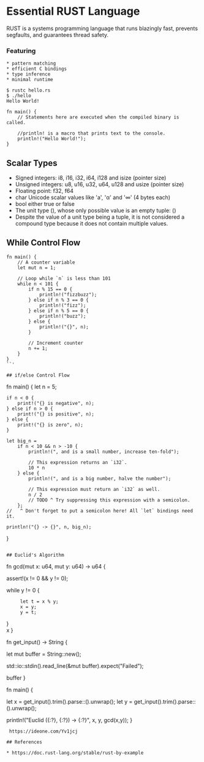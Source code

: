 # Essential RUST Language
  
  RUST is a systems programming language that runs blazingly fast, prevents
  segfaults, and guarantees thread safety.

### Featuring
    * pattern matching
    * efficient C bindings
    * type inference
    * minimal runtime  

```
$ rustc hello.rs
$ ./hello
Hello World!

fn main() {
    // Statements here are executed when the compiled binary is called.
    
    //println! is a macro that prints text to the console.
    println!("Hello World!");
}
```  

## Scalar Types

* Signed integers: i8, i16, i32, i64, i128 and isize (pointer size)
* Unsigned integers: u8, u16, u32, u64, u128 and usize (pointer size)
* Floating point: f32, f64
* char Unicode scalar values like 'a', 'α' and '∞' (4 bytes each)
* bool either true or false
* The unit type (), whose only possible value is an empty tuple: ()
* Despite the value of a unit type being a tuple, it is not considered a compound type because it does not contain multiple values.

## While Control Flow

```
fn main() {
    // A counter variable
    let mut n = 1;

    // Loop while `n` is less than 101
    while n < 101 {
        if n % 15 == 0 {
            println!("fizzbuzz");
        } else if n % 3 == 0 {
            println!("fizz");
        } else if n % 5 == 0 {
            println!("buzz");
        } else {
            println!("{}", n);
        }

        // Increment counter
        n += 1;
    }
}
``'

## if/else Control Flow
```
fn main() {
    let n = 5;

    if n < 0 {
        print!("{} is negative", n);
    } else if n > 0 {
        print!("{} is positive", n);
    } else {
        print!("{} is zero", n);
    }

    let big_n =
        if n < 10 && n > -10 {
            println!(", and is a small number, increase ten-fold");

            // This expression returns an `i32`.
            10 * n
        } else {
            println!(", and is a big number, halve the number");

            // This expression must return an `i32` as well.
            n / 2
            // TODO ^ Try suppressing this expression with a semicolon.
        };
    //   ^ Don't forget to put a semicolon here! All `let` bindings need it.

    println!("{} -> {}", n, big_n);
}
```

## Euclid's Algorithm

```

fn gcd(mut x: u64, mut y: u64) -> u64 {

   assert!(x != 0 && y != 0);

   while y != 0 {

   	     let t = x % y;
   	     x = y;
   	     y = t;
   }   
   x
}

fn get_input() -> String {

   let mut buffer = String::new();

   std::io::stdin().read_line(&mut buffer).expect("Failed");

   buffer
}

fn main() {
	
  let x = get_input().trim().parse::<u64>().unwrap();
  let y = get_input().trim().parse::<u64>().unwrap();
  
  println!("Euclid ({:?}, {:?}) -> {:?}", x, y, gcd(x,y));
}
```
 https://ideone.com/Yv1jcj

## References

* https://doc.rust-lang.org/stable/rust-by-example

